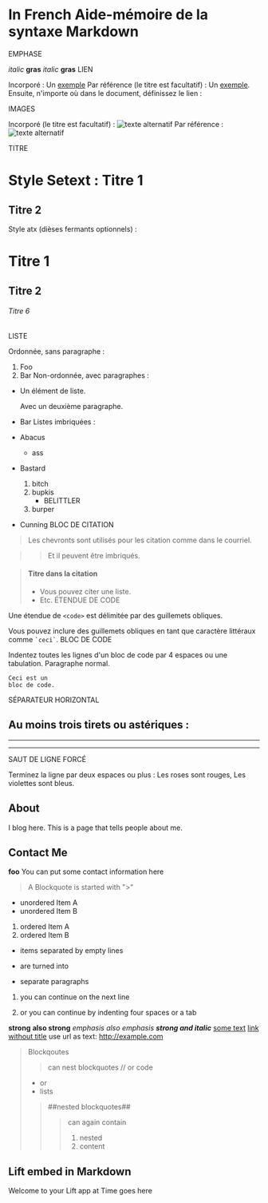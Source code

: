 # In French Aide-mémoire de la syntaxe Markdown

EMPHASE

*italic*   **gras**
_italic_   __gras__
LIEN

Incorporé :
Un [exemple](http://url.com/ "Titre")
Par référence (le titre est facultatif) :
Un [exemple][id]. Ensuite, n'importe où
dans le document, définissez le lien :

  [id]: http://exemple.com/  "Titre"
IMAGES

Incorporé (le titre est facultatif) :
![texte alternatif](/img.jpg "Titre")
Par référence :
![texte alternatif][id]

  [id]: /url/vers/img.jpg "Titre"
TITRE

Style Setext :
Titre 1
=======

Titre 2
-------
Style atx (dièses fermants optionnels) :
# Titre 1 #

## Titre 2 ##

###### Titre 6
LISTE

Ordonnée, sans paragraphe :
1.  Foo
2.  Bar
Non-ordonnée, avec paragraphes :
*   Un élément de liste.

    Avec un deuxième paragraphe.

*   Bar
Listes imbriquées :
*   Abacus
    * ass
*   Bastard
    1.  bitch
    2.  bupkis
        * BELITTLER
    3. burper
*   Cunning
BLOC DE CITATION

> Les chevronts sont utilisés pour
> les citation comme dans le courriel.

> > Et il peuvent être imbriqués.

> #### Titre dans la citation
>
> * Vous pouvez citer une liste.
> * Etc.
ÉTENDUE DE CODE

Une étendue de `<code>` est délimitée
par des guillemets obliques.

Vous pouvez inclure des guillemets
obliques en tant que caractère
littéraux comme `` `ceci` ``.
BLOC DE CODE

Indentez toutes les lignes d'un bloc de code par 4 espaces ou une tabulation.
Paragraphe normal.

    Ceci est un
    bloc de code.
SÉPARATEUR HORIZONTAL

Au moins trois tirets ou astériques :
---

* * *

- - - -
SAUT DE LIGNE FORCÉ

Terminez la ligne par deux espaces ou plus :
Les roses sont rouges,
Les violettes sont bleus.

## About

I blog here.  This is a page that tells people about me.

## Contact Me
**foo**
You can put some contact information here

[title: About]: /
[order: 20]: /

> A Blockquote
> is started with ">"

* unordered Item A
* unordered Item B

1. ordered Item A
2. ordered Item B

* items separated by empty lines

* are turned into

* separate paragraphs

1.  you can continue
on the next line

2.  or you can continue by
indenting four spaces or a tab

**strong**  __also strong__
*emphasis*  _also emphasis_
***strong and italic***
[some text](http://example.com/ "Title")
[link without title](http://example.com/)
use url as text: <http://example.com>

> Blockqoutes
> > can nest blockquotes
> >     // or code
> * or
> * lists
> > ##nested blockquotes##
> > > can again contain
> > > 1. nested
> > > 2. content

## Lift embed in Markdown
<span class="lift:helloWorld.howdy">Welcome to your Lift app at <span id="time">Time goes here</span>
</span>